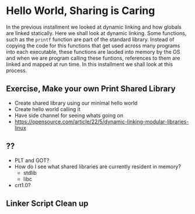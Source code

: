 # Hello World, Sharing is Caring

In the previous installment we looked at dynamic linking and how globals are linked statically. Here we shall look at dynamic linking. Some functions, such as the `printf` function are part of the standard library. Instead of copying the code for this functions that get used across many programs into each executable, these functions are laoded into memory by the OS and when we are program calling these funtions, references to them are linked and mapped at run time. In this installment we shall look at this process.

## Exercise, Make your own Print Shared Library

* Create shared library using our minimal hello world
* Create hello world calling it
* Have side channel for seeing whats going on
* https://opensource.com/article/22/5/dynamic-linking-modular-libraries-linux

## ??

* PLT and GOT?
* How do I see what shared libraries are currently resident in memory?
    * stdlib
    * libc
* crt1.0?

## Linker Script Clean up